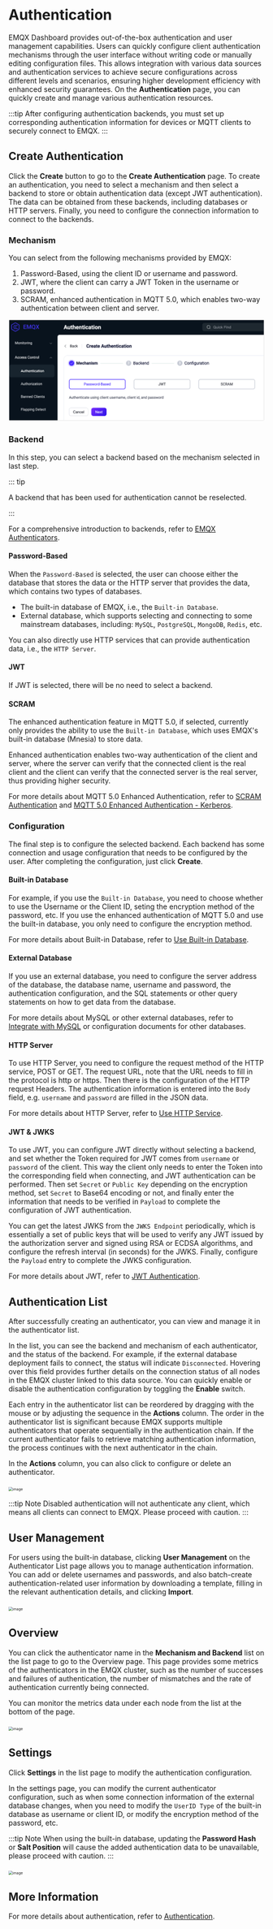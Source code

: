 # Authentication

EMQX Dashboard provides out-of-the-box authentication and user management capabilities. Users can quickly configure client authentication mechanisms through the user interface without writing code or manually editing configuration files. This allows integration with various data sources and authentication services to achieve secure configurations across different levels and scenarios, ensuring higher development efficiency with enhanced security guarantees. On the **Authentication** page, you can quickly create and manage various authentication resources.

:::tip
After configuring authentication backends, you must set up corresponding authentication information for devices or MQTT clients to securely connect to EMQX.
:::

## Create Authentication

Click the **Create** button to go to the **Create Authentication** page. To create an authentication, you need to select a mechanism and then select a backend to store or obtain authentication data (except JWT authentication). The data can be obtained from these backends, including databases or HTTP servers. Finally, you need to configure the connection information to connect to the backends.

### Mechanism

You can select from the following mechanisms provided by EMQX:

1. Password-Based, using the client ID or username and password.
2. JWT, where the client can carry a JWT Token in the username or password.
3. SCRAM, enhanced authentication in MQTT 5.0, which enables two-way authentication between client and server.

<img src="./assets/create-authn.png" alt="image" style="zoom:50%;" />

### Backend

In this step, you can select a backend based on the mechanism selected in last step.

::: tip

A backend that has been used for authentication cannot be reselected.

:::

For a comprehensive introduction to backends, refer to [EMQX Authenticators](../access-control/authn/authn.md#emqx-authenticator).

#### Password-Based

When the `Password-Based` is selected, the user can choose either the database that stores the data or the HTTP server that provides the data, which contains two types of databases.

- The built-in database of EMQX, i.e., the `Built-in Database`.
- External database, which supports selecting and connecting to some mainstream databases, including: `MySQL`, `PostgreSQL`, `MongoDB`, `Redis`, etc.

You can also directly use HTTP services that can provide authentication data, i.e., the `HTTP Server`.

#### JWT

If JWT is selected, there will be no need to select a backend.

#### SCRAM

The enhanced authentication feature in MQTT 5.0, if selected, currently only provides the ability to use the `Built-in Database`, which uses EMQX's built-in database (Mnesia) to store data.

Enhanced authentication enables two-way authentication of the client and server, where the server can verify that the connected client is the real client and the client can verify that the connected server is the real server, thus providing higher security.

For more details about MQTT 5.0 Enhanced Authentication, refer to [SCRAM Authentication](../access-control/authn/scram.md) and [MQTT 5.0 Enhanced Authentication - Kerberos](../access-control/authn/kerberos.md).

### Configuration

The final step is to configure the selected backend. Each backend has some connection and usage configuration that needs to be configured by the user. After completing the configuration, just click **Create**. 

#### Built-in Database

For example, if you use the `Built-in Database`, you need to choose whether to use the Username or the Client ID, seting the encryption method of the password, etc. If you use the enhanced authentication of MQTT 5.0 and use the built-in database, you only need to configure the encryption method.

For more details about Built-in Database, refer to [Use Built-in Database](../access-control/authn/mnesia.md).

#### External Database

If you use an external database, you need to configure the server address of the database, the database name, username and password, the authentication configuration, and the SQL statements or other query statements on how to get data from the database.

For more details about MySQL or other external databases, refer to [Integrate with MySQL](../access-control/authn/mysql.md) or configuration documents for other databases.

#### HTTP Server

To use HTTP Server, you need to configure the request method of the HTTP service, POST or GET. The request URL, note that the URL needs to fill in the protocol is http or https. Then there is the configuration of the HTTP request Headers. The authentication information is entered into the `Body` field, e.g. `username` and `password` are filled in the JSON data.

For more details about HTTP Server, refer to [Use HTTP Service](../access-control/authn/http.md).

#### JWT & JWKS

To use JWT, you can configure JWT directly without selecting a backend, and set whether the Token required for JWT comes from `username` or `password` of the client. This way the client only needs to enter the Token into the corresponding field when connecting, and JWT authentication can be performed. Then set `Secret` or `Public Key` depending on the encryption method, set `Secret` to Base64 encoding or not, and finally enter the information that needs to be verified in `Payload` to complete the configuration of JWT authentication.

You can get the latest JWKS from the `JWKS Endpoint` periodically, which is essentially a set of public keys that will be used to verify any JWT issued by the authorization server and signed using RSA or ECDSA algorithms, and configure the refresh interval (in seconds) for the JWKS. Finally, configure the `Payload` entry to complete the JWKS configuration.

For more details about JWT, refer to [JWT Authentication](../access-control/authn/jwt.md).

## Authentication List

After successfully creating an authenticator, you can view and manage it in the authenticator list.

In the list, you can see the backend and mechanism of each authenticator, and the status of the backend. For example, if the external database deployment fails to connect, the status will indicate `Disconnected`. Hovering over this field provides further details on the connection status of all nodes in the EMQX cluster linked to this data source. You can quickly enable or disable the authentication configuration by toggling the **Enable** switch.

Each entry in the authenticator list can be reordered by dragging with the mouse or by adjusting the sequence in the **Actions** column. The order in the authenticator list is significant because EMQX supports multiple authenticators that operate sequentially in the authentication chain. If the current authenticator fails to retrieve matching authentication information, the process continues with the next authenticator in the chain.

In the **Actions** column, you can also click to configure or delete an authenticator.

<img src="./assets/authn-list.png" alt="image" style="zoom:50%;" />

:::tip Note
Disabled authentication will not authenticate any client, which means all clients can connect to EMQX. Please proceed with caution.
:::

## User Management

For users using the built-in database, clicking **User Management** on the Authenticator List page allows you to manage authentication information. You can add or delete usernames and passwords, and also batch-create authentication-related user information by downloading a template, filling in the relevant authentication details, and clicking **Import**.

<img src="./assets/authn-users.png" alt="image" style="zoom:50%;" />

## Overview

You can click the authenticator name in the **Mechanism and Backend** list on the list page to go to the Overview page. This page provides some metrics of the authenticators in the EMQX cluster, such as the number of successes and failures of authentication, the number of mismatches and the rate of authentication currently being connected.

You can monitor the metrics data under each node from the list at the bottom of the page.

<img src="./assets/authn-overview.png" alt="image" style="zoom:50%;" />

## Settings

Click **Settings** in the list page to modify the authentication configuration.

In the settings page, you can modify the current authenticator configuration, such as when some connection information of the external database changes, when you need to modify the `UserID Type` of the built-in database as username or client ID, or modify the encryption method of the password, etc.

:::tip Note
When using the built-in database, updating the **Password Hash** or **Salt Position** will cause the added authentication data to be unavailable, please proceed with caution.
:::

<img src="./assets/authn-settings.png" alt="image" style="zoom:50%;" />

## More Information

For more details about authentication, refer to [Authentication](../access-control/authn/authn.md).
